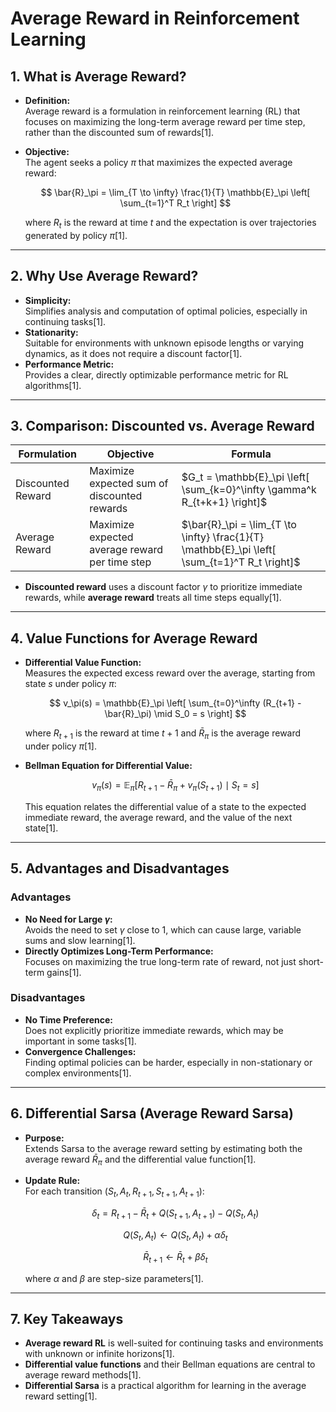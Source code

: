 # Average Reward in Reinforcement Learning

## 1. What is Average Reward?

- **Definition:**  
  Average reward is a formulation in reinforcement learning (RL) that focuses on maximizing the long-term average reward per time step, rather than the discounted sum of rewards[1].
- **Objective:**  
  The agent seeks a policy $\pi$ that maximizes the expected average reward:
  
  $$
  \bar{R}_\pi = \lim_{T \to \infty} \frac{1}{T} \mathbb{E}_\pi \left[ \sum_{t=1}^T R_t \right]
  $$
  
  where $R_t$ is the reward at time $t$ and the expectation is over trajectories generated by policy $\pi$[1].

---

## 2. Why Use Average Reward?

- **Simplicity:**  
  Simplifies analysis and computation of optimal policies, especially in continuing tasks[1].
- **Stationarity:**  
  Suitable for environments with unknown episode lengths or varying dynamics, as it does not require a discount factor[1].
- **Performance Metric:**  
  Provides a clear, directly optimizable performance metric for RL algorithms[1].

---

## 3. Comparison: Discounted vs. Average Reward

| Formulation       | Objective                                      | Formula                                                                                        |
| ----------------- | ---------------------------------------------- | ---------------------------------------------------------------------------------------------- |
| Discounted Reward | Maximize expected sum of discounted rewards    | $G_t = \mathbb{E}_\pi \left[ \sum_{k=0}^\infty \gamma^k R_{t+k+1} \right]$                     |
| Average Reward    | Maximize expected average reward per time step | $\bar{R}_\pi = \lim_{T \to \infty} \frac{1}{T} \mathbb{E}_\pi \left[ \sum_{t=1}^T R_t \right]$ |

- **Discounted reward** uses a discount factor $\gamma$ to prioritize immediate rewards, while **average reward** treats all time steps equally[1].

---

## 4. Value Functions for Average Reward

- **Differential Value Function:**  
  Measures the expected excess reward over the average, starting from state $s$ under policy $\pi$:
  
  $$
  v_\pi(s) = \mathbb{E}_\pi \left[ \sum_{t=0}^\infty (R_{t+1} - \bar{R}_\pi) \mid S_0 = s \right]
  $$
  
  where $R_{t+1}$ is the reward at time $t+1$ and $\bar{R}_\pi$ is the average reward under policy $\pi$[1].

- **Bellman Equation for Differential Value:**
  
  $$
  v_\pi(s) = \mathbb{E}_\pi \left[ R_{t+1} - \bar{R}_\pi + v_\pi(S_{t+1}) \mid S_t = s \right]
  $$
  
  This equation relates the differential value of a state to the expected immediate reward, the average reward, and the value of the next state[1].

---

## 5. Advantages and Disadvantages

### Advantages

- **No Need for Large $\gamma$:**  
  Avoids the need to set $\gamma$ close to 1, which can cause large, variable sums and slow learning[1].
- **Directly Optimizes Long-Term Performance:**  
  Focuses on maximizing the true long-term rate of reward, not just short-term gains[1].

### Disadvantages

- **No Time Preference:**  
  Does not explicitly prioritize immediate rewards, which may be important in some tasks[1].
- **Convergence Challenges:**  
  Finding optimal policies can be harder, especially in non-stationary or complex environments[1].

---

## 6. Differential Sarsa (Average Reward Sarsa)

- **Purpose:**  
  Extends Sarsa to the average reward setting by estimating both the average reward $\bar{R}_\pi$ and the differential value function[1].
- **Update Rule:**  
  For each transition $(S_t, A_t, R_{t+1}, S_{t+1}, A_{t+1})$:
  
  $$
  \delta_t = R_{t+1} - \bar{R}_t + Q(S_{t+1}, A_{t+1}) - Q(S_t, A_t)
  $$
  
  $$
  Q(S_t, A_t) \leftarrow Q(S_t, A_t) + \alpha \delta_t
  $$
  
  $$
  \bar{R}_{t+1} \leftarrow \bar{R}_t + \beta \delta_t
  $$
  
  where $\alpha$ and $\beta$ are step-size parameters[1].

---

## 7. Key Takeaways

- **Average reward RL** is well-suited for continuing tasks and environments with unknown or infinite horizons[1].
- **Differential value functions** and their Bellman equations are central to average reward methods[1].
- **Differential Sarsa** is a practical algorithm for learning in the average reward setting[1].
